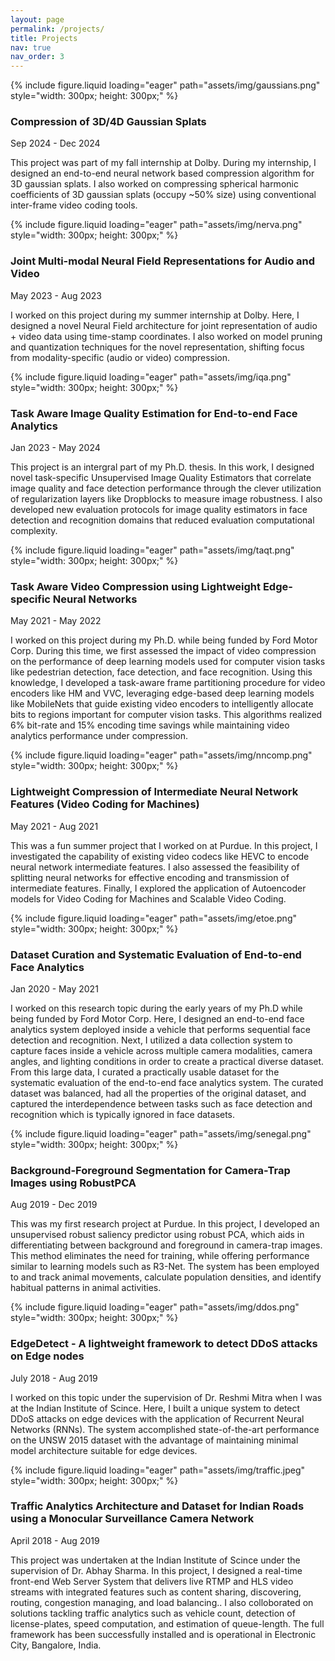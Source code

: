 ```yaml
---
layout: page
permalink: /projects/
title: Projects
nav: true
nav_order: 3
---
```


<div class="project0">
    <div class="image-container0">
        {% include figure.liquid loading="eager" path="assets/img/gaussians.png" style="width: 300px; height: 300px;"  %}
    </div>
    <div class="project-details0">
        <div class="heading">
        <h3>Compression of 3D/4D Gaussian Splats</h3>
        <span class="timeline">Sep 2024 - Dec 2024</span>
        </div>
        <p>This project was part of my fall internship at Dolby. During my internship, I designed an end-to-end neural network based compression algorithm for 3D gaussian splats. I also worked on compressing spherical harmonic coefficients of 3D gaussian splats (occupy ~50% size) using conventional inter-frame video coding tools.</p>
    </div>
</div>



<div class="project0">
    <div class="image-container0">
        {% include figure.liquid loading="eager" path="assets/img/nerva.png" style="width: 300px; height: 300px;"  %}
    </div>
    <div class="project-details0">
        <div class="heading">
        <h3>Joint Multi-modal Neural Field Representations for Audio and Video</h3>
        <span class="timeline">May 2023 - Aug 2023</span>
        </div>
        <p> I worked on this project during my summer internship at Dolby. Here, I designed a novel Neural Field architecture for joint representation of audio + video data using time-stamp coordinates. I also worked on model pruning and quantization techniques for the novel representation, shifting focus from modality-specific (audio or video) compression.</p>
    </div>
</div>



<div class="project0">
    <div class="image-container0">
        {% include figure.liquid loading="eager" path="assets/img/iqa.png" style="width: 300px; height: 300px;"  %}
    </div>
    <div class="project-details0">
        <div class="heading">
        <h3>Task Aware Image Quality Estimation for End-to-end Face Analytics</h3>
        <span class="timeline">Jan 2023 - May 2024</span>
        </div>
        <p> This project is an intergral part of my Ph.D. thesis. In this work, I designed novel task-specific Unsupervised Image Quality Estimators that correlate image quality and face detection performance through the clever utilization of regularization layers like Dropblocks to measure image robustness. I also developed new evaluation protocols for image quality estimators in face detection and recognition domains that reduced evaluation computational complexity.</p>
    </div>
</div>


<div class="project0">
    <div class="image-container0">
        {% include figure.liquid loading="eager" path="assets/img/taqt.png" style="width: 300px; height: 300px;"  %}
    </div>
    <div class="project-details0">
        <div class="heading">
        <h3>Task Aware Video Compression using Lightweight Edge-specific Neural Networks</h3>
        <span class="timeline">May 2021 - May 2022</span>
        </div>
        <p> I worked on this project during my Ph.D. while being funded by Ford Motor Corp. During this time, we first assessed the impact of video compression on the performance of deep learning models used for computer vision tasks like pedestrian detection, face detection, and face recognition. Using this knowledge, I developed a task-aware frame partitioning procedure for video encoders like HM and VVC, leveraging edge-based deep learning models like MobileNets that guide existing video encoders to intelligently allocate bits to regions important for computer vision tasks. This algorithms realized 6% bit-rate and 15% encoding time savings while maintaining video analytics performance under compression.</p>
    </div>
</div>


<div class="project0">
    <div class="image-container0">
        {% include figure.liquid loading="eager" path="assets/img/nncomp.png" style="width: 300px; height: 300px;"  %}
    </div>
    <div class="project-details0">
        <div class="heading">
        <h3>Lightweight Compression of Intermediate Neural Network Features (Video Coding for Machines)</h3>
        <span class="timeline">May 2021 - Aug 2021</span>
        </div>
        <p> This was a fun summer project that I worked on at Purdue. In this project, I investigated the capability of existing video codecs like HEVC to encode neural network intermediate features. I also assessed the feasibility of splitting neural networks for effective encoding and transmission of intermediate features. Finally, I explored the application of Autoencoder models for Video Coding for Machines and Scalable Video Coding. 
</p>
    </div>
</div>


<div class="project0">
    <div class="image-container0">
        {% include figure.liquid loading="eager" path="assets/img/etoe.png" style="width: 300px; height: 300px;"  %}
    </div>
    <div class="project-details0">
        <div class="heading">
        <h3>Dataset Curation and Systematic Evaluation of End-to-end Face Analytics</h3>
        <span class="timeline">Jan 2020 - May 2021</span>
        </div>
        <p> I worked on this research topic during the early years of my Ph.D while being funded by Ford Motor Corp. Here, I designed an end-to-end face analytics system deployed inside a vehicle that performs sequential face detection and recognition. Next, I utilized a data collection system to capture faces inside a vehicle across multiple camera modalities, camera angles, and lighting conditions in order to create a practical diverse dataset. From this large data, I curated a practically usable dataset for the systematic evaluation of the end-to-end face analytics system. The curated dataset was balanced, had all the properties of the original dataset, and captured the interdependence between tasks such as face detection and recognition which is typically ignored in face datasets. 
</p>
    </div>
</div>

<div class="project0">
    <div class="image-container0">
        {% include figure.liquid loading="eager" path="assets/img/senegal.png" style="width: 300px; height: 300px;"  %}
    </div>
    <div class="project-details0">
        <div class="heading">
        <h3>Background-Foreground Segmentation for Camera-Trap Images using RobustPCA</h3>
        <span class="timeline">Aug 2019 - Dec 2019</span>
        </div>
        <p> This was my first research project at Purdue. In this project, I developed an unsupervised robust saliency predictor using robust PCA, which aids in differentiating between background and foreground in camera-trap images. This method eliminates the need for training, while offering performance similar to learning models such as R3-Net. The system has been employed to and track animal movements, calculate population densities, and identify habitual patterns in animal activities.
</p>
    </div>
</div>


<div class="project0">
    <div class="image-container0">
        {% include figure.liquid loading="eager" path="assets/img/ddos.png" style="width: 300px; height: 300px;"  %}
    </div>
    <div class="project-details0">
        <div class="heading">
        <h3>EdgeDetect - A lightweight framework to detect DDoS attacks on Edge nodes</h3>
        <span class="timeline">July 2018 - Aug 2019</span>
        </div>
        <p> I worked on this topic under the supervision of Dr. Reshmi Mitra when I was at the Indian Institute of Scince. Here, I built a unique system to detect DDoS attacks on edge devices with the application of Recurrent Neural Networks (RNNs). The system accomplished state-of-the-art performance on the UNSW 2015 dataset with the advantage of maintaining minimal model architecture suitable for edge devices.
</p>
    </div>
</div>

<div class="project0">
    <div class="image-container0">
        {% include figure.liquid loading="eager" path="assets/img/traffic.jpeg" style="width: 300px; height: 300px;"  %}
    </div>
    <div class="project-details0">
        <div class="heading">
        <h3>Traffic Analytics Architecture and Dataset for Indian Roads using a Monocular Surveillance Camera Network</h3>
        <span class="timeline">April 2018 - Aug 2019</span>
        </div>
        <p> This project was undertaken at the Indian Institute of Scince under the supervision of Dr. Abhay Sharma. In this project, I designed a real-time front-end Web Server System that delivers live RTMP and HLS video streams with integrated features such as content sharing, discovering, routing, congestion managing, and load balancing.. I also colloborated on solutions tackling traffic analytics such as vehicle count, detection of license-plates, speed computation, and estimation of queue-length. The full framework has been successfully installed and is operational in Electronic City, Bangalore, India.
</p>
    </div>
</div>


